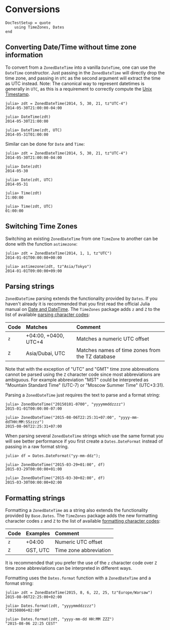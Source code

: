 # Conversions

```@meta
DocTestSetup = quote
    using TimeZones, Dates
end
```

## Converting Date/Time without time zone information

To convert from a `ZonedDateTime` into a vanilla `DateTime`, one can use the `DateTime` constructor.
Just passing in the `ZonedDateTime` will directly drop the time zone, and passing in `UTC` as the second argument will extract the time as UTC instead.
Note: The canonical way to represent datetimes is generally in `UTC`, as this is a requirement to correctly compute the [Unix Timestamp](https://en.wikipedia.org/wiki/Unix_time).

```jldoctest
julia> zdt = ZonedDateTime(2014, 5, 30, 21, tz"UTC-4")
2014-05-30T21:00:00-04:00

julia> DateTime(zdt)
2014-05-30T21:00:00

julia> DateTime(zdt, UTC)
2014-05-31T01:00:00
```

Similar can be done for `Date` and `Time`:

```jldoctest
julia> zdt = ZonedDateTime(2014, 5, 30, 21, tz"UTC-4")
2014-05-30T21:00:00-04:00

julia> Date(zdt)
2014-05-30

julia> Date(zdt, UTC)
2014-05-31

julia> Time(zdt)
21:00:00

julia> Time(zdt, UTC)
01:00:00
```

## Switching Time Zones

Switching an existing `ZonedDateTime` from one `TimeZone` to another can be done with the function `astimezone`:

```jldoctest
julia> zdt = ZonedDateTime(2014, 1, 1, tz"UTC")
2014-01-01T00:00:00+00:00

julia> astimezone(zdt, tz"Asia/Tokyo")
2014-01-01T09:00:00+09:00
```

## Parsing strings

`ZonedDateTime` parsing extends the functionality provided by `Dates`. If you haven't already it is recommended that you first read the official Julia manual on [Date and DateTime](https://docs.julialang.org/en/v1/stdlib/Dates/#Constructors-1). The `TimeZones` package adds `z` and `Z` to the list of available [parsing character codes](https://docs.julialang.org/en/v1/stdlib/Dates/#Dates.DateFormat):

| Code | Matches              | Comment                                          |
|:-----|:---------------------|:-------------------------------------------------|
| `z`  | +04:00, +0400, UTC+4 | Matches a numeric UTC offset                     |
| `Z`  | Asia/Dubai, UTC      | Matches names of time zones from the TZ database |

Note that with the exception of "UTC" and "GMT" time zone abbrevations cannot be parsed using the `Z` character code since most abbreviations are ambiguous. For example abbreviation "MST" could be interpreted as "Mountain Standard Time" (UTC-7) or "Moscow Summer Time" (UTC+3:31).

Parsing a `ZonedDateTime` just requires the text to parse and a format string:

```jldoctest
julia> ZonedDateTime("20150101-0700", "yyyymmddzzzz")
2015-01-01T00:00:00-07:00

julia> ZonedDateTime("2015-08-06T22:25:31+07:00", "yyyy-mm-ddTHH:MM:SSzzzz")
2015-08-06T22:25:31+07:00
```

When parsing several `ZonedDateTime` strings which use the same format you will see better performance if you first create a `Dates.DateFormat` instead of passing in a raw format string.

```jldoctest
julia> df = Dates.DateFormat("yy-mm-ddz");

julia> ZonedDateTime("2015-03-29+01:00", df)
2015-03-29T00:00:00+01:00

julia> ZonedDateTime("2015-03-30+02:00", df)
2015-03-30T00:00:00+02:00
```

## Formatting strings

Formatting a `ZonedDateTime` as a string also extends the functionality provided by `Base.Dates`. The `TimeZones` package adds the new formatting character codes `z` and `Z` to the list of available [formatting character codes](https://docs.julialang.org/en/v1/stdlib/Dates/#Dates.DateFormat):

| Code | Examples             | Comment                                          |
|:-----|:---------------------|:-------------------------------------------------|
| `z`  | +04:00               | Numeric UTC offset                               |
| `Z`  | GST, UTC             | Time zone abbreviation                           |

It is recommended that you prefer the use of the `z` character code over `Z` time zone abbreviations can be interpreted in different ways.

Formatting uses the `Dates.format` function with a `ZonedDateTime` and a format string:

```jldoctest
julia> zdt = ZonedDateTime(2015, 8, 6, 22, 25, tz"Europe/Warsaw")
2015-08-06T22:25:00+02:00

julia> Dates.format(zdt, "yyyymmddzzzz")
"20150806+02:00"

julia> Dates.format(zdt, "yyyy-mm-dd HH:MM ZZZ")
"2015-08-06 22:25 CEST"
```
